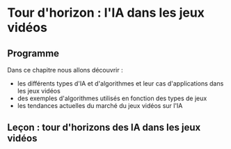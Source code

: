 # Tour d'horizon : l'IA dans les jeux vidéos

## Programme

Dans ce chapitre nous allons découvrir :

- les différents types d'IA et d'algorithmes et leur cas d'applications dans les jeux vidéos
- des exemples d'algorithmes  utilisés en fonction des types de jeux
- les tendances actuelles du marché du jeux vidéos sur l'IA

## Leçon : tour d'horizons des IA dans les jeux vidéos